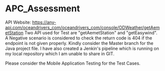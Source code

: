 # APC_Assessment
API Website: https://any-api.com/oceandrivers_com/oceandrivers_com/console/ODWeather/getAemetStation
Two API used for Test are "getAemetStation" and "getEasywind".
A Negative scenario is considered to check the return code is 404 if the endpoint is not given properly.
Kindly consider the Master branch for the Java project file.
I have also created a Jenkin's pipeline which is running on my local repository which I am unable to share in GIT.

Please consider the Mobile Application Testing for the Test Cases.




